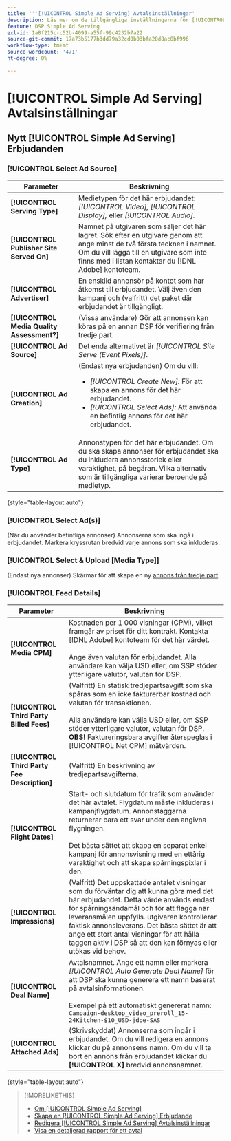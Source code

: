 ```yaml
---
title: '''[!UICONTROL Simple Ad Serving] Avtalsinställningar'
description: Läs mer om de tillgängliga inställningarna för [!UICONTROL Simple Ad Serving] erbjudanden.
feature: DSP Simple Ad Serving
exl-id: 1a8f215c-c52b-4099-a55f-99c4232b7a22
source-git-commit: 17a73b5177b3dd79a32cd0b03bfa28d8ac8bf996
workflow-type: tm+mt
source-wordcount: '471'
ht-degree: 0%

---
```


# [!UICONTROL Simple Ad Serving] Avtalsinställningar

## Nytt [!UICONTROL Simple Ad Serving] Erbjudanden

### [!UICONTROL Select Ad Source]

| Parameter | Beskrivning |
|-----------|-------------|
| **[!UICONTROL Serving Type]** | Medietypen för det här erbjudandet: *[!UICONTROL Video],* *[!UICONTROL Display],* eller *[!UICONTROL Audio].* |
| **[!UICONTROL Publisher Site Served On]** | Namnet på utgivaren som säljer det här lagret. Sök efter en utgivare genom att ange minst de två första tecknen i namnet. Om du vill lägga till en utgivare som inte finns med i listan kontaktar du [!DNL Adobe] kontoteam. |
| **[!UICONTROL Advertiser]** | En enskild annonsör på kontot som har åtkomst till erbjudandet. Välj även den kampanj och (valfritt) det paket där erbjudandet är tillgängligt. |
| **[!UICONTROL Media Quality Assessment?]** | (Vissa användare) Gör att annonsen kan köras på en annan DSP för verifiering från tredje part. <!-- Who can select this? It's disabled for me. Need to see if there are additional fields when this is enabled. --> |
| **[!UICONTROL Ad Source]** | Det enda alternativet är *[!UICONTROL Site Serve (Event Pixels)]*. |
| **[!UICONTROL Ad Creation]** | (Endast nya erbjudanden) Om du vill:<ul><li>*[!UICONTROL Create New]:* För att skapa en annons för det här erbjudandet.</li><li>*[!UICONTROL Select Ads]:* Att använda en befintlig annons för det här erbjudandet.</li></ul> |
| **[!UICONTROL Ad Type]** | Annonstypen för det här erbjudandet. Om du ska skapa annonser för erbjudandet ska du inkludera annonsstorlek eller varaktighet, på begäran. Vilka alternativ som är tillgängliga varierar beroende på medietyp. |

{style=&quot;table-layout:auto&quot;}

### [!UICONTROL Select Ad(s)]

(När du använder befintliga annonser) Annonserna som ska ingå i erbjudandet. Markera kryssrutan bredvid varje annons som ska inkluderas.

### [!UICONTROL Select & Upload [Media Type]]

(Endast nya annonser) Skärmar för att skapa en ny [annons från tredje part](/help/dsp/campaign-management/ads/ad-create-multiple.md).

### [!UICONTROL Feed Details]

| Parameter | Beskrivning |
|-----------|-------------|
| **[!UICONTROL Media CPM]** | Kostnaden per 1 000 visningar (CPM), vilket framgår av priset för ditt kontrakt. Kontakta [!DNL Adobe] kontoteam för det här värdet. <br><br>Ange även valutan för erbjudandet. Alla användare kan välja USD eller, om SSP stöder ytterligare valutor, valutan för DSP. |
| **[!UICONTROL Third Party Billed Fees]** | (Valfritt) En statisk tredjepartsavgift som ska spåras som en icke fakturerbar kostnad och valutan för transaktionen.<br><br>Alla användare kan välja USD eller, om SSP stöder ytterligare valutor, valutan för DSP. **OBS!** Faktureringsbara avgifter återspeglas i [!UICONTROL Net CPM] mätvärden. |
| **[!UICONTROL Third Party Fee Description]** | (Valfritt) En beskrivning av tredjepartsavgifterna. |
| **[!UICONTROL Flight Dates]** | Start- och slutdatum för trafik som använder det här avtalet. Flygdatum måste inkluderas i kampanjflygdatum. Annonstaggarna returnerar bara ett svar under den angivna flygningen.<br><br> Det bästa sättet att skapa en separat enkel kampanj för annonsvisning med en ettårig varaktighet och att skapa spårningspixlar i den. |
| **[!UICONTROL Impressions]** | (Valfritt) Det uppskattade antalet visningar som du förväntar dig att kunna göra med det här erbjudandet. Detta värde används endast för spårningsändamål och för att flagga när leveransmålen uppfylls. utgivaren kontrollerar faktisk annonsleverans. Det bästa sättet är att ange ett stort antal visningar för att hålla taggen aktiv i DSP så att den kan förnyas eller utökas vid behov. |
| **[!UICONTROL Deal Name]** | Avtalsnamnet. Ange ett namn eller markera *[!UICONTROL Auto Generate Deal Name]* för att DSP ska kunna generera ett namn baserat på avtalsinformationen.<br><br>Exempel på ett automatiskt genererat namn: `Campaign-desktop_video_preroll_15-24Kitchen-$10_USD-jdoe-SAS` |
| **[!UICONTROL Attached Ads]** | (Skrivskyddat) Annonserna som ingår i erbjudandet. Om du vill redigera en annons klickar du på annonsens namn. Om du vill ta bort en annons från erbjudandet klickar du **[!UICONTROL X]** bredvid annonsnamnet. |

{style=&quot;table-layout:auto&quot;}

<!-- 
## Existing Simple Ad Serving Deals

Changes aren't applied retroactively.
-->

<!-- completely different settings layout, so need a separate section for them -->

<!-- From Abhinav: Editable fields are Name, Start & End date, Impressions & CPM. Changes are not applied retroactively.

But I see:

| Parameter | Description |
|-----------|-------------|

| **[!UICONTROL Are you using Deal ID?] | (Read-only) Whether the deal was set up as a [!UICONTROL Deal ID] (*[!DNL Yes]*)  or a [!UICONTROL Simple Ad Serving] deal (*[!DNL No]*). |
| **[!UICONTROL Inventory Type] | (Read-only) The inventory type for the deal. |
| **[!UICONTROL Feed Name] | The name of the [!UICONTROL Simple Ad Serving] deal. |
| **[!UICONTROL Publisher Ad Server] | (Read-only)  |
| **[!UICONTROL Publisher maximum ad length] | The maximum length of the ad, per the publisher. |
| **[!UICONTROL Publisher minimum ad length] | The minimum length of the ad, per the publisher. |
| **[!UICONTROL Fill Type] | (Read-only)  |
| **[!UICONTROL Contracted CPM] | This field is required if billing through TubeMogul, but enter your CPM in this field to track your actual spend. |
| **[!UICONTROL 3rd party technology CPM] | (Optional)  |
| **[!UICONTROL Planned Flight Dates] | The beginning and end dates for the deal flight. These dates don't control ad delivery but are used to track delivery pacing. **THIS IS CONTRARY TO WHAT THE NEW DEAL SETTINGS ABOVE, FROM ABHINAV, SAY**> |
| **[!UICONTROL Target Impressions] | (Optional) The estimated number of impressions you expect to run using this deal. This value is used for tracking purposes only and to flag when delivery goals are met; the publisher controls actual ad delivery. The best practice is to enter a high number of impressions to keep the tag active within DSP so it can be renewed or extended if needed. |
 -->

>[!MORELIKETHIS]
>
>* [Om [!UICONTROL Simple Ad Serving]](simple-deal-about.md)
>* [Skapa en [!UICONTROL Simple Ad Serving] Erbjudande](simple-deal-create.md)
>* [Redigera [!UICONTROL Simple Ad Serving] Avtalsinställningar](simple-deal-edit.md)
>* [Visa en detaljerad rapport för ett avtal](/help/dsp/inventory/deal-view-report.md)


<!-- add back when reimplemented:
>* [View Event-Tracking Pixels for a [!UICONTROL Simple Ad Serving] Deal](simple-deal-show-pixels.md)
-->
